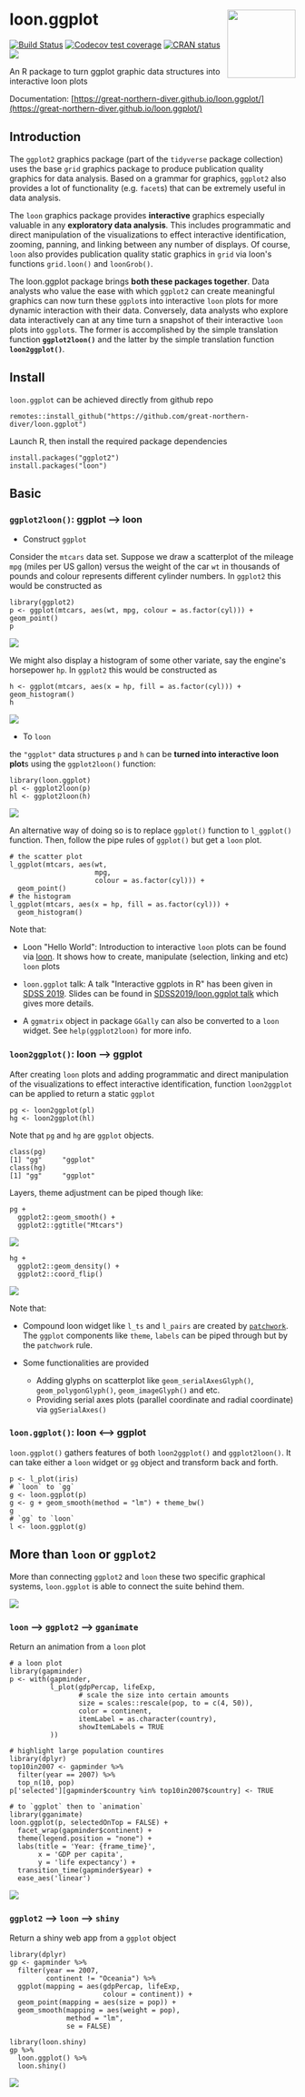 # loon.ggplot  <img src="man/figures/logo.png" align="right" width="120" />

[![Build Status](https://travis-ci.com/great-northern-diver/loon.ggplot.svg?branch=master)](https://travis-ci.com/great-northern-diver/loon.ggplot)
[![Codecov test coverage](https://codecov.io/gh/great-northern-diver/loon.ggplot/branch/master/graph/badge.svg)](https://codecov.io/gh/great-northern-diver/loon.ggplot?branch=master)
[![CRAN status](https://www.r-pkg.org/badges/version/loon.ggplot)](https://cran.r-project.org/web/packages/loon.ggplot/index.html)
[![](https://cranlogs.r-pkg.org/badges/loon.ggplot)](https://cran.r-project.org/package=loon.ggplot)

An R package to turn ggplot graphic data structures into interactive loon plots


Documentation: [https://great-northern-diver.github.io/loon.ggplot/](https://great-northern-diver.github.io/loon.ggplot/)

## Introduction

The `ggplot2` graphics package (part of the `tidyverse` package collection) uses the base `grid` graphics package to produce publication quality graphics for data analysis.  Based on a grammar for graphics, `ggplot2` also provides a lot of functionality (e.g. `facet`s) that can be extremely useful in data analysis.

The `loon` graphics package provides **interactive** graphics especially valuable in any **exploratory data analysis**.  This includes programmatic and direct manipulation of the visualizations to effect interactive identification, zooming, panning, and linking between any number of displays. Of course, `loon` also provides publication quality static graphics in `grid` via loon's functions `grid.loon()` and `loonGrob()`.


The loon.ggplot package brings **both these packages together**. Data analysts who value the ease with which `ggplot2` can create meaningful graphics can now turn these `ggplot`s into interactive `loon` plots for more dynamic interaction with their data.  Conversely,  data analysts who explore data interactively can at any time turn a snapshot of their interactive `loon` plots into `ggplot`s.   The former is accomplished by the simple translation function **`ggplot2loon()`** and the latter by the simple translation function **`loon2ggplot()`**.

## Install

`loon.ggplot` can be achieved directly from github repo

```
remotes::install_github("https://github.com/great-northern-diver/loon.ggplot")
```

Launch R, then install the required package dependencies

```
install.packages("ggplot2")
install.packages("loon")
```

## Basic

### `ggplot2loon()`: ggplot --> loon

* Construct `ggplot`

Consider the `mtcars` data set. Suppose we draw a scatterplot of the mileage `mpg` (miles per US gallon) versus the weight of the car `wt` in thousands of pounds and colour represents different cylinder numbers. In `ggplot2` this would be constructed as

```
library(ggplot2)
p <- ggplot(mtcars, aes(wt, mpg, colour = as.factor(cyl))) + geom_point()
p
```
![](man/figures/mtcarsScatterPlot.png)

We might also display a histogram of some other variate, say the engine's horsepower `hp`.  In `ggplot2` this would be constructed as
```
h <- ggplot(mtcars, aes(x = hp, fill = as.factor(cyl))) + geom_histogram()
h
```
![](man/figures/hpHistogram.png)

* To `loon`

the `"ggplot"` data structures `p` and `h` can be **turned into interactive loon plot**s using the `ggplot2loon()` function:

```
library(loon.ggplot)
pl <- ggplot2loon(p)
hl <- ggplot2loon(h)
```
![](man/figures/scatterAndHist.gif)

An alternative way of doing so is to replace `ggplot()` function to `l_ggplot()` function. Then, follow the pipe rules of `ggplot()` but get a `loon` plot.

```{r}
# the scatter plot
l_ggplot(mtcars, aes(wt, 
                     mpg, 
                     colour = as.factor(cyl))) + 
  geom_point()
# the histogram
l_ggplot(mtcars, aes(x = hp, fill = as.factor(cyl))) + 
  geom_histogram()
```

Note that:

  + Loon "Hello World": Introduction to interactive `loon` plots can be found via  [loon](https://cran.r-project.org/web/packages/loon/vignettes/introduction.html). It shows how to create, manipulate (selection, linking and etc) `loon` plots
    
  + `loon.ggplot` talk: A talk "Interactive ggplots in R" has been given in [SDSS 2019](https://ww2.amstat.org/meetings/sdss/2019/onlineprogram/AbstractDetails.cfm?AbstractID=306216). Slides can be found in [SDSS2019/loon.ggplot talk](https://www.math.uwaterloo.ca/~rwoldfor/talks/SDSS2019/loon.ggplot/assets/player/KeynoteDHTMLPlayer.html) which gives more details.
  
  + A `ggmatrix` object in package `GGally` can also be converted to a `loon` widget. See `help(ggplot2loon)` for more info.

### `loon2ggplot()`: loon --> ggplot

After creating `loon` plots and adding programmatic and direct manipulation of the visualizations to effect interactive identification, function `loon2ggplot` can be applied to return a static `ggplot`

```
pg <- loon2ggplot(pl)
hg <- loon2ggplot(hl)
```

Note that `pg` and `hg` are `ggplot` objects. 

```
class(pg)
[1] "gg"     "ggplot"
class(hg)
[1] "gg"     "ggplot"
```

Layers, theme adjustment can be piped though like:

```
pg + 
  ggplot2::geom_smooth() + 
  ggplot2::ggtitle("Mtcars")
```
![](man/figures/mtcarsAddSmooth.png)

```
hg + 
  ggplot2::geom_density() + 
  ggplot2::coord_flip()
```
![](man/figures/hpAddDensity.png)

Note that:

  + Compound loon widget like `l_ts` and `l_pairs` are created by [`patchwork`](https://patchwork.data-imaginist.com/index.html). The `ggplot` components like `theme`, `labels` can be piped through but by the `patchwork` rule.
  
  + Some functionalities are provided 
    * Adding glyphs on scatterplot like `geom_serialAxesGlyph()`, `geom_polygonGlyph()`, `geom_imageGlyph()` and etc.
    * Providing serial axes plots (parallel coordinate and radial coordinate) via `ggSerialAxes()`

### `loon.ggplot()`: loon <--> ggplot 

`loon.ggplot()` gathers features of both `loon2ggplot()` and `ggplot2loon()`. It can take either a `loon` widget or `gg` object and transform back and forth.

```
p <- l_plot(iris)
# `loon` to `gg`
g <- loon.ggplot(p)
g <- g + geom_smooth(method = "lm") + theme_bw() 
g
# `gg` to `loon`
l <- loon.ggplot(g)
```

## More than `loon` or `ggplot2`

More than connecting `ggplot2` and `loon` these two specific graphical systems, `loon.ggplot` is able to connect the suite behind them.

![](man/figures/loonggplotConnection.PNG)
### `loon` --> `ggplot2` --> `gganimate`

Return an animation from a `loon` plot

```
# a loon plot
library(gapminder)
p <- with(gapminder, 
          l_plot(gdpPercap, lifeExp,
                 # scale the size into certain amounts
                 size = scales::rescale(pop, to = c(4, 50)),
                 color = continent,
                 itemLabel = as.character(country),
                 showItemLabels = TRUE
          ))
          
# highlight large population countires     
library(dplyr)
top10in2007 <- gapminder %>% 
  filter(year == 2007) %>%
  top_n(10, pop)
p['selected'][gapminder$country %in% top10in2007$country] <- TRUE

# to `ggplot` then to `animation`
library(gganimate)
loon.ggplot(p, selectedOnTop = FALSE) + 
  facet_wrap(gapminder$continent) + 
  theme(legend.position = "none") + 
  labs(title = 'Year: {frame_time}', 
       x = 'GDP per capita', 
       y = 'life expectancy') + 
  transition_time(gapminder$year) +
  ease_aes('linear')
```

![](man/figures/gdpVersusLife.gif)

### `ggplot2` --> `loon` --> `shiny`

Return a shiny web app from a `ggplot` object

```
library(dplyr)
gp <- gapminder %>% 
  filter(year == 2007,
         continent != "Oceania") %>%
  ggplot(mapping = aes(gdpPercap, lifeExp, 
                       colour = continent)) + 
  geom_point(mapping = aes(size = pop)) + 
  geom_smooth(mapping = aes(weight = pop),
              method = "lm",
              se = FALSE)

library(loon.shiny)
gp %>% 
  loon.ggplot() %>% 
  loon.shiny()
```

![](man/figures/GDPshiny.gif)
